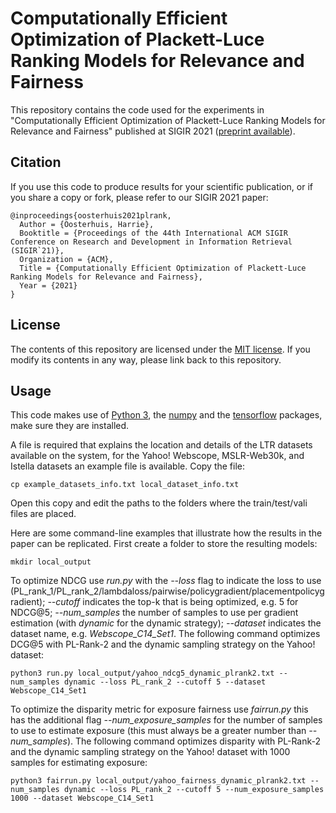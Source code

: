 # Computationally Efficient Optimization of Plackett-Luce Ranking Models for Relevance and Fairness
This repository contains the code used for the experiments in "Computationally Efficient Optimization of Plackett-Luce Ranking Models for Relevance and Fairness" published at SIGIR 2021 ([preprint available](https://harrieo.github.io//publication/2021-plrank)).

Citation
--------

If you use this code to produce results for your scientific publication, or if you share a copy or fork, please refer to our SIGIR 2021 paper:
```
@inproceedings{oosterhuis2021plrank,
  Author = {Oosterhuis, Harrie},
  Booktitle = {Proceedings of the 44th International ACM SIGIR Conference on Research and Development in Information Retrieval (SIGIR`21)},
  Organization = {ACM},
  Title = {Computationally Efficient Optimization of Plackett-Luce Ranking Models for Relevance and Fairness},
  Year = {2021}
}
```

License
-------

The contents of this repository are licensed under the [MIT license](LICENSE). If you modify its contents in any way, please link back to this repository.

Usage
-------

This code makes use of [Python 3](https://www.python.org/), the [numpy](https://numpy.org/) and the [tensorflow](https://www.tensorflow.org/) packages, make sure they are installed.

A file is required that explains the location and details of the LTR datasets available on the system, for the Yahoo! Webscope, MSLR-Web30k, and Istella datasets an example file is available. Copy the file:
```
cp example_datasets_info.txt local_dataset_info.txt
```
Open this copy and edit the paths to the folders where the train/test/vali files are placed.

Here are some command-line examples that illustrate how the results in the paper can be replicated.
First create a folder to store the resulting models:
```
mkdir local_output
```
To optimize NDCG use *run.py* with the *--loss* flag to indicate the loss to use (PL_rank_1/PL_rank_2/lambdaloss/pairwise/policygradient/placementpolicygradient); *--cutoff* indicates the top-k that is being optimized, e.g. 5 for NDCG@5; *--num_samples* the number of samples to use per gradient estimation (with *dynamic* for the dynamic strategy); *--dataset* indicates the dataset name, e.g. *Webscope_C14_Set1*.
The following command optimizes DCG@5 with PL-Rank-2 and the dynamic sampling strategy on the Yahoo! dataset:
```
python3 run.py local_output/yahoo_ndcg5_dynamic_plrank2.txt --num_samples dynamic --loss PL_rank_2 --cutoff 5 --dataset Webscope_C14_Set1
```
To optimize the disparity metric for exposure fairness use *fairrun.py* this has the additional flag *--num_exposure_samples* for the number of samples to use to estimate exposure (this must always be a greater number than *--num_samples*).
The following command optimizes disparity with PL-Rank-2 and the dynamic sampling strategy on the Yahoo! dataset with 1000 samples for estimating exposure:
```
python3 fairrun.py local_output/yahoo_fairness_dynamic_plrank2.txt --num_samples dynamic --loss PL_rank_2 --cutoff 5 --num_exposure_samples 1000 --dataset Webscope_C14_Set1
```